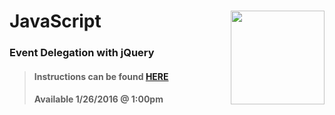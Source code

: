 # JavaScript <img align="right" src="https://github.com/Learning-Fuze/prototypes_C4.17/blob/assets/assets/images/logos/LF_LOGO.png?raw=true" width="150">
### Event Delegation with jQuery

>#### Instructions can be found <a href="http://learning-fuze.github.io/prototypes_C4.17/#/JS-Event-Delegation" target="_blank">HERE</a>
>#### Available 1/26/2016 @ 1:00pm